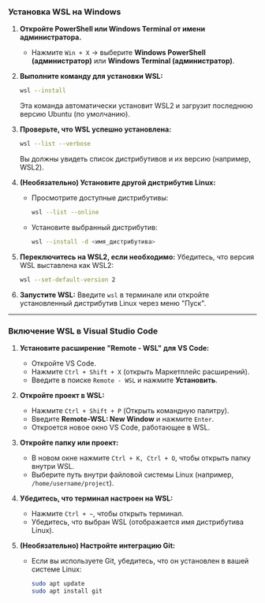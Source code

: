 ### **Установка WSL на Windows**

1. **Откройте PowerShell или Windows Terminal от имени администратора.**
   - Нажмите `Win + X` → выберите **Windows PowerShell (администратор)** или **Windows Terminal (администратор)**.

2. **Выполните команду для установки WSL:**
   ```bash
   wsl --install
   ```
   Эта команда автоматически установит WSL2 и загрузит последнюю версию Ubuntu (по умолчанию).

3. **Проверьте, что WSL успешно установлена:**
   ```bash
   wsl --list --verbose
   ```
   Вы должны увидеть список дистрибутивов и их версию (например, WSL2).

4. **(Необязательно) Установите другой дистрибутив Linux:**
   - Просмотрите доступные дистрибутивы:
     ```bash
     wsl --list --online
     ```
   - Установите выбранный дистрибутив:
     ```bash
     wsl --install -d <имя_дистрибутива>
     ```

5. **Переключитесь на WSL2, если необходимо:**
   Убедитесь, что версия WSL выставлена как WSL2:
   ```bash
   wsl --set-default-version 2
   ```

6. **Запустите WSL:**
   Введите `wsl` в терминале или откройте установленный дистрибутив Linux через меню "Пуск".

---

### **Включение WSL в Visual Studio Code**

1. **Установите расширение "Remote - WSL" для VS Code:**
   - Откройте VS Code.
   - Нажмите `Ctrl + Shift + X` (открыть Маркетплейс расширений).
   - Введите в поиске `Remote - WSL` и нажмите **Установить**.

2. **Откройте проект в WSL:**
   - Нажмите `Ctrl + Shift + P` (Открыть командную палитру).
   - Введите **Remote-WSL: New Window** и нажмите `Enter`.
   - Откроется новое окно VS Code, работающее в WSL.

3. **Откройте папку или проект:**
   - В новом окне нажмите `Ctrl + K, Ctrl + O`, чтобы открыть папку внутри WSL.
   - Выберите путь внутри файловой системы Linux (например, `/home/username/project`).

4. **Убедитесь, что терминал настроен на WSL:**
   - Нажмите `Ctrl + ~`, чтобы открыть терминал.
   - Убедитесь, что выбран WSL (отображается имя дистрибутива Linux).

5. **(Необязательно) Настройте интеграцию Git:**
   - Если вы используете Git, убедитесь, что он установлен в вашей системе Linux:
     ```bash
     sudo apt update
     sudo apt install git
     ```
